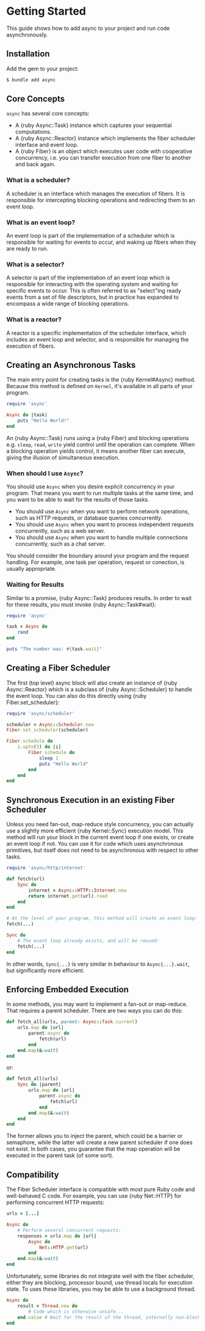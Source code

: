 # Getting Started

This guide shows how to add async to your project and run code asynchronously.

## Installation

Add the gem to your project:

~~~ bash
$ bundle add async
~~~

## Core Concepts

`async` has several core concepts:

- A {ruby Async::Task} instance which captures your sequential computations.
- A {ruby Async::Reactor} instance which implements the fiber scheduler interface and event loop.
- A {ruby Fiber} is an object which executes user code with cooperative concurrency, i.e. you can transfer execution from one fiber to another and back again.

### What is a scheduler?

A scheduler is an interface which manages the execution of fibers. It is responsible for intercepting blocking operations and redirecting them to an event loop.

### What is an event loop?

An event loop is part of the implementation of a scheduler which is responsible for waiting for events to occur, and waking up fibers when they are ready to run.

### What is a selector?

A selector is part of the implementation of an event loop which is responsible for interacting with the operating system and waiting for specific events to occur. This is often referred to as "select"ing ready events from a set of file descriptors, but in practice has expanded to encompass a wide range of blocking operations.

### What is a reactor?

A reactor is a specific implementation of the scheduler interface, which includes an event loop and selector, and is responsible for managing the execution of fibers.

## Creating an Asynchronous Tasks

The main entry point for creating tasks is the {ruby Kernel#Async} method. Because this method is defined on `Kernel`, it's available in all parts of your program.

~~~ ruby
require 'async'

Async do |task|
	puts "Hello World!"
end
~~~

An {ruby Async::Task} runs using a {ruby Fiber} and blocking operations e.g. `sleep`, `read`, `write` yield control until the operation can complete. When a blocking operation yields control, it means another fiber can execute, giving the illusion of simultaneous execution.

### When should I use `Async`?

You should use `Async` when you desire explicit concurrency in your program. That means you want to run multiple tasks at the same time, and you want to be able to wait for the results of those tasks.

- You should use `Async` when you want to perform network operations, such as HTTP requests, or database queries concurrently.
- You should use `Async` when you want to process independent requests concurrently, such as a web server.
- You should use `Async` when you want to handle multiple connections concurrently, such as a chat server.

You should consider the boundary around your program and the request handling. For example, one task per operation, request or conection, is usually appropriate.

### Waiting for Results

Similar to a promise, {ruby Async::Task} produces results. In order to wait for these results, you must invoke {ruby Async::Task#wait}:

``` ruby
require 'async'

task = Async do
	rand
end

puts "The number was: #{task.wait}"
```

## Creating a Fiber Scheduler

The first (top level) async block will also create an instance of {ruby Async::Reactor} which is a subclass of {ruby Async::Scheduler} to handle the event loop. You can also do this directly using {ruby Fiber.set_scheduler}:

~~~ ruby
require 'async/scheduler'

scheduler = Async::Scheduler.new
Fiber.set_scheduler(scheduler)

Fiber.schedule do
	1.upto(3) do |i|
		Fiber.schedule do
			sleep 1
			puts "Hello World"
		end
	end
end
~~~

## Synchronous Execution in an existing Fiber Scheduler

Unless you need fan-out, map-reduce style concurrency, you can actually use a slightly more efficient {ruby Kernel::Sync} execution model. This method will run your block in the current event loop if one exists, or create an event loop if not. You can use it for code which uses asynchronous primitives, but itself does not need to be asynchronous with respect to other tasks.

```ruby
require 'async/http/internet'

def fetch(url)
	Sync do
		internet = Async::HTTP::Internet.new
		return internet.get(url).read
	end
end

# At the level of your program, this method will create an event loop:
fetch(...)

Sync do
	# The event loop already exists, and will be reused:
	fetch(...)
end
```

In other words, `Sync{...}` is very similar in behaviour to `Async{...}.wait`, but significantly more efficient.

## Enforcing Embedded Execution

In some methods, you may want to implement a fan-out or map-reduce. That requires a parent scheduler. There are two ways you can do this:

```ruby
def fetch_all(urls, parent: Async::Task.current)
	urls.map do |url|
		parent.async do
			fetch(url)
		end
	end.map(&:wait)
end
```

or:

```ruby
def fetch_all(urls)
	Sync do |parent|
		urls.map do |url|
			parent.async do
				fetch(url)
			end
		end.map(&:wait)
	end
end
```

The former allows you to inject the parent, which could be a barrier or semaphore, while the latter will create a new parent scheduler if one does not exist. In both cases, you guarantee that the map operation will be executed in the parent task (of some sort).

## Compatibility

The Fiber Scheduler interface is compatible with most pure Ruby code and well-behaved C code. For example, you can use {ruby Net::HTTP} for performing concurrent HTTP requests:

```ruby
urls = [...]

Async do
	# Perform several concurrent requests:
	responses = urls.map do |url|
		Async do
			Net::HTTP.get(url)
		end
	end.map(&:wait)
end
```

Unfortunately, some libraries do not integrate well with the fiber scheduler, either they are blocking, processor bound, use thread locals for execution state. To uses these libraries, you may be able to use a background thread.

```ruby
Async do
	result = Thread.new do
		# Code which is otherwise unsafe...
	end.value # Wait for the result of the thread, internally non-blocking.
end
```
